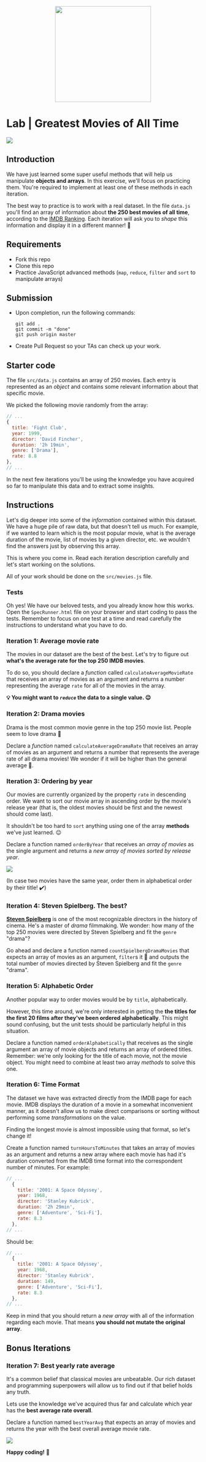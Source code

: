 <p align="center"><img width="250" src="https://i.imgur.com/lMo1s1G.png"/></p>

# Lab | Greatest Movies of All Time

![](https://s3-eu-west-1.amazonaws.com/ih-materials/uploads/upload_1561a196c2e3852533bad64d9b0d4e9f.gif)

## Introduction

We have just learned some super useful methods that will help us manipulate **objects and arrays**. In this exercise, we'll focus on practicing them. You're required to implement at least one of these methods in each iteration.

The best way to practice is to work with a real dataset. In the file `data.js` you'll find an array of information about **the 250 best movies of all time**, according to the [IMDB Ranking](http://www.imdb.com/chart/top?ref_=nv_mv_250_6). Each iteration will ask you to _shape_ this information and display it in a different manner! 💪

## Requirements

- Fork this repo
- Clone this repo
- Practice JavaScript advanced methods (`map`, `reduce`, `filter` and `sort` to manipulate arrays)

## Submission

- Upon completion, run the following commands:

  ```
  git add .
  git commit -m "done"
  git push origin master
  ```

- Create Pull Request so your TAs can check up your work.

## Starter code

The file `src/data.js` contains an array of 250 movies. Each entry is represented as an _object_ and contains some relevant information about that specific movie.

We picked the following movie randomly from the array:

```js
// ...
{
  title: 'Fight Club',
  year: 1999,
  director: 'David Fincher',
  duration: '2h 19min',
  genre: ['Drama'],
  rate: 8.8
},
// ...
```

In the next few iterations you'll be using the knowledge you have acquired so far to manipulate this data and to extract some insights.

## Instructions

Let's dig deeper into some of the _information_ contained within this dataset. We have a huge pile of raw data, but that doesn't tell us much. For example, if we wanted to learn which is the most popular movie, what is the average duration of the movie, list of movies by a given director, etc. we wouldn't find the answers just by observing this array.

This is where you come in. Read each iteration description carefully and let's start working on the solutions.

All of your work should be done on the `src/movies.js` file.

### Tests

Oh yes! We have our beloved tests, and you already know how this works. Open the `SpecRunner.html` file on your browser and start coding to pass the tests. Remember to focus on one test at a time and read carefully the instructions to understand what you have to do.

### Iteration 1: Average movie rate

The movies in our dataset are the best of the best. Let's try to figure out **what's the average rate for the top 250 IMDB movies**.

To do so, you should declare a _function_ called `calculateAverageMovieRate` that receives an array of movies as an argument and returns a number representing the average `rate` for all of the movies in the array.

**:bulb: You might want to _`reduce`_ the data to a single value. :wink:**

### Iteration 2: Drama movies

Drama is the most common movie genre in the top 250 movie list. People seem to love drama :eyes:

Declare a _function_ named `calculateAverageDramaRate` that receives an array of movies as an argument and returns a number that represents the average rate of all drama movies! We wonder if it will be higher than the general average 🤔.

### Iteration 3: Ordering by year

Our movies are currently organized by the property `rate` in descending order. We want to sort our movie array in ascending order by the movie's release year (that is, the oldest movies should be first and the newest should come last).

It shouldn't be too hard to `sort` anything using one of the array **methods** we've just learned. :wink:

Declare a function named `orderByYear` that receives an _array of movies_ as the single argument and returns a _new array of movies sorted by release year_.

![](https://s3-eu-west-1.amazonaws.com/ih-materials/uploads/upload_3db351079827c0acba42cf1e397dd8a3.gif)

(In case two movies have the same year, order them in alphabetical order by their title! :heavy_check_mark:)

### Iteration 4: Steven Spielberg. The best?

**[Steven Spielberg](https://en.wikipedia.org/wiki/Steven_Spielberg)** is one of the most recognizable directors in the history of cinema. He's a master of _drama_ filmmaking. We wonder: how many of the top 250 movies were directed by Steven Spielberg and fit the `genre` "drama"?

Go ahead and declare a function named `countSpielbergDramaMovies` that expects an array of movies as an argument, `filter`s it :eyes: and outputs the total number of movies directed by Steven Spielberg and fit the `genre` "drama".

### Iteration 5: Alphabetic Order

Another popular way to order movies would be by `title`, alphabetically.

However, this time around, we're only interested in getting the **the titles for the first 20 films after they've been ordered alphabetically**. This might sound confusing, but the unit tests should be particularly helpful in this situation.

Declare a function named `orderAlphabetically` that receives as the single argument an array of movie objects and returns an array of ordered titles. Remember: we're only looking for the title of each movie, not the movie object. You might need to combine at least two array _methods_ to solve this one.

### Iteration 6: Time Format

The dataset we have was extracted directly from the IMDB page for each movie. IMDB displays the duration of a movie in a somewhat inconvenient manner, as it doesn't allow us to make direct comparisons or sorting without performing some _transformations_ on the value.

Finding the longest movie is almost impossible using that format, so let's change it!

Create a function named `turnHoursToMinutes` that takes an array of movies as an argument and returns a new array where each movie has had it's duration converted from the IMDB time format into the correspondent number of minutes. For example:

```javascript
// ...
  {
    title: '2001: A Space Odyssey',
    year: 1968,
    director: 'Stanley Kubrick',
    duration: '2h 29min',
    genre: ['Adventure', 'Sci-Fi'],
    rate: 8.3
  },
// ...
```

Should be:

```javascript
// ...
  {
    title: '2001: A Space Odyssey',
    year: 1968,
    director: 'Stanley Kubrick',
    duration: 149,
    genre: ['Adventure', 'Sci-Fi'],
    rate: 8.3
  },
// ...
```

Keep in mind that you should return a _new array_ with all of the information regarding each movie. That means **you should not mutate the original array**.

## Bonus Iterations

### Iteration 7: Best yearly rate average

It's a common belief that classical movies are unbeatable. Our rich dataset and programming superpowers will allow us to find out if that belief holds any truth.

Lets use the knowledge we've acquired thus far and calculate which year has the **best average rate overall**.

Declare a function named `bestYearAvg` that expects an array of movies and returns the year with the best overall average movie rate.

<!--

### Iteration 8: Best movie per year

// TO DO

-->

![](https://s3-eu-west-1.amazonaws.com/ih-materials/uploads/upload_dfc3fe557576abca4dba274e3aabe9a3.gif)

**Happy coding!** 💙

<!--
  REQUIREMENTS FOR THE LAB
  Array methods: map, filter, reduce, sort, slice
>
